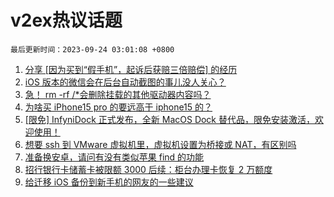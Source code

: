 # v2ex热议话题

`最后更新时间：2023-09-24 03:01:08 +0800`

1. [分享 [因为买到“假手机”，起诉后获赔三倍赔偿] 的经历](https://www.v2ex.com/t/976456)
1. [iOS 版本的微信会在后台自动截图的事儿没人关心？](https://www.v2ex.com/t/976391)
1. [急！ rm -rf /*会删除挂载的其他驱动器内容吗？](https://www.v2ex.com/t/976473)
1. [为啥买 iPhone15 pro 的要远高于 iphone15 的？](https://www.v2ex.com/t/976453)
1. [[限免] InfyniDock 正式发布，全新 MacOS Dock 替代品，限免安装激活，欢迎使用！](https://www.v2ex.com/t/976496)
1. [想要 ssh 到 VMware 虚拟机里，虚拟机设置为桥接或 NAT，有区别吗](https://www.v2ex.com/t/976415)
1. [准备换安卓，请问有没有类似苹果 find 的功能](https://www.v2ex.com/t/976422)
1. [招行银行卡储蓄卡被限额 3000 后续：柜台办理卡恢复 2 万额度](https://www.v2ex.com/t/976399)
1. [给迁移 iOS 备份到新手机的网友的一些建议](https://www.v2ex.com/t/976408)

